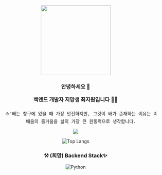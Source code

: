 <div align="center">
<img title="" src="https://img1.daumcdn.net/thumb/R1280x0.fjpg/?fname=http://t1.daumcdn.net/brunch/service/user/ck3S/image/6wW3rm9SeiAdNC4iXCnEPkhEc4A.PNG" alt="" width="217">

<h3> 안녕하세요 👋

백엔드 개발자 지망생 최지원입니다 👩‍💻</h3>

<pre>
    ⛵"배는 항구에 있을 때 가장 안전하지만, 그것이 배가 존재하는 이유는 아니다."⚓
    배움의 즐거움을 삶의 가장 큰 원동력으로 생각합니다.
</pre>



![](https://github-readme-stats.vercel.app/api?username=chjw956&theme=vue&show_icons=true)

![Top Langs](https://github-readme-stats.vercel.app/api/top-langs/?username=chjw956&layout=compact)


### ⚒ (희망) Backend Stack✨

<img alt="Python" src="https://img.shields.io/badge/Python-02458D.svg?style=flat-square&logo=Python&logoColor=white"/>

</div>
